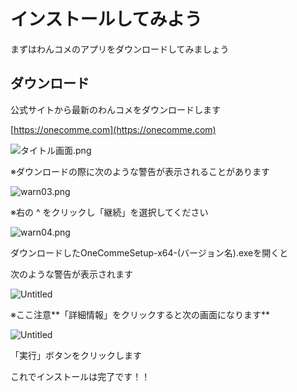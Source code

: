 # インストールしてみよう

まずはわんコメのアプリをダウンロードしてみましょう

## ダウンロード

公式サイトから最新のわんコメをダウンロードします

[https://onecomme.com](https://onecomme.com)

![タイトル画面.png](/docs/タイトル画面.png)

※ダウンロードの際に次のような警告が表示されることがあります

![warn03.png](/docs/warn03.png)

※右の ^ をクリックし「継続」を選択してください

![warn04.png](/docs/warn04.png)

ダウンロードしたOneCommeSetup-x64-(バージョン名).exeを開くと

次のような警告が表示されます

![Untitled](/docs/Untitled.png)

※ここ注意**「詳細情報」をクリックすると次の画面になります**

![Untitled](/docs/Untitled-1.png)

「実行」ボタンをクリックします

これでインストールは完了です！！
